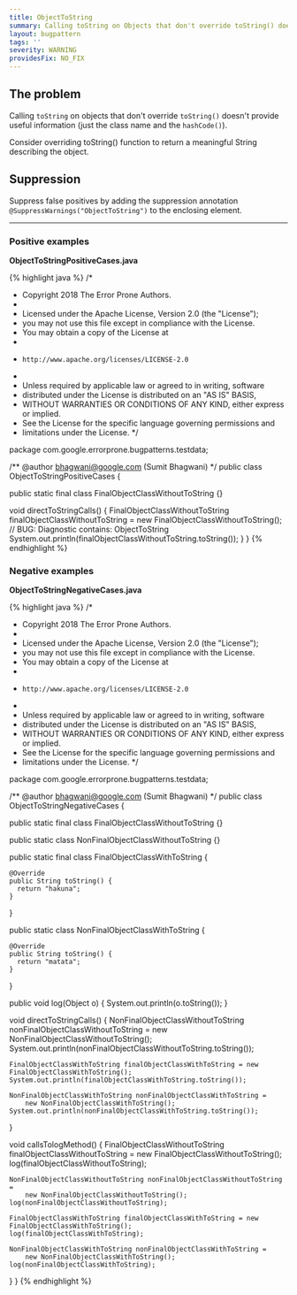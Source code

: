 ```yaml
---
title: ObjectToString
summary: Calling toString on Objects that don't override toString() doesn't provide useful information
layout: bugpattern
tags: ''
severity: WARNING
providesFix: NO_FIX
---
```


<!--
*** AUTO-GENERATED, DO NOT MODIFY ***
To make changes, edit the @BugPattern annotation or the explanation in docs/bugpattern.
-->

## The problem
Calling `toString` on objects that don't override `toString()` doesn't provide
useful information (just the class name and the `hashCode()`).

Consider overriding toString() function to return a meaningful String describing
the object.

## Suppression
Suppress false positives by adding the suppression annotation `@SuppressWarnings("ObjectToString")` to the enclosing element.

----------

### Positive examples
__ObjectToStringPositiveCases.java__

{% highlight java %}
/*
 * Copyright 2018 The Error Prone Authors.
 *
 * Licensed under the Apache License, Version 2.0 (the "License");
 * you may not use this file except in compliance with the License.
 * You may obtain a copy of the License at
 *
 *     http://www.apache.org/licenses/LICENSE-2.0
 *
 * Unless required by applicable law or agreed to in writing, software
 * distributed under the License is distributed on an "AS IS" BASIS,
 * WITHOUT WARRANTIES OR CONDITIONS OF ANY KIND, either express or implied.
 * See the License for the specific language governing permissions and
 * limitations under the License.
 */

package com.google.errorprone.bugpatterns.testdata;

/** @author bhagwani@google.com (Sumit Bhagwani) */
public class ObjectToStringPositiveCases {

  public static final class FinalObjectClassWithoutToString {}

  void directToStringCalls() {
    FinalObjectClassWithoutToString finalObjectClassWithoutToString =
        new FinalObjectClassWithoutToString();
    // BUG: Diagnostic contains: ObjectToString
    System.out.println(finalObjectClassWithoutToString.toString());
  }
}
{% endhighlight %}

### Negative examples
__ObjectToStringNegativeCases.java__

{% highlight java %}
/*
 * Copyright 2018 The Error Prone Authors.
 *
 * Licensed under the Apache License, Version 2.0 (the "License");
 * you may not use this file except in compliance with the License.
 * You may obtain a copy of the License at
 *
 *     http://www.apache.org/licenses/LICENSE-2.0
 *
 * Unless required by applicable law or agreed to in writing, software
 * distributed under the License is distributed on an "AS IS" BASIS,
 * WITHOUT WARRANTIES OR CONDITIONS OF ANY KIND, either express or implied.
 * See the License for the specific language governing permissions and
 * limitations under the License.
 */

package com.google.errorprone.bugpatterns.testdata;

/** @author bhagwani@google.com (Sumit Bhagwani) */
public class ObjectToStringNegativeCases {

  public static final class FinalObjectClassWithoutToString {}

  public static class NonFinalObjectClassWithoutToString {}

  public static final class FinalObjectClassWithToString {

    @Override
    public String toString() {
      return "hakuna";
    }
  }

  public static class NonFinalObjectClassWithToString {

    @Override
    public String toString() {
      return "matata";
    }
  }

  public void log(Object o) {
    System.out.println(o.toString());
  }

  void directToStringCalls() {
    NonFinalObjectClassWithoutToString nonFinalObjectClassWithoutToString =
        new NonFinalObjectClassWithoutToString();
    System.out.println(nonFinalObjectClassWithoutToString.toString());

    FinalObjectClassWithToString finalObjectClassWithToString = new FinalObjectClassWithToString();
    System.out.println(finalObjectClassWithToString.toString());

    NonFinalObjectClassWithToString nonFinalObjectClassWithToString =
        new NonFinalObjectClassWithToString();
    System.out.println(nonFinalObjectClassWithToString.toString());
  }

  void callsTologMethod() {
    FinalObjectClassWithoutToString finalObjectClassWithoutToString =
        new FinalObjectClassWithoutToString();
    log(finalObjectClassWithoutToString);

    NonFinalObjectClassWithoutToString nonFinalObjectClassWithoutToString =
        new NonFinalObjectClassWithoutToString();
    log(nonFinalObjectClassWithoutToString);

    FinalObjectClassWithToString finalObjectClassWithToString = new FinalObjectClassWithToString();
    log(finalObjectClassWithToString);

    NonFinalObjectClassWithToString nonFinalObjectClassWithToString =
        new NonFinalObjectClassWithToString();
    log(nonFinalObjectClassWithToString);
  }
}
{% endhighlight %}

